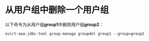 # 从用户组中删除一个用户组

以下命令为从用户组**group1**中删除用户组**group2**：

    ovirt-aaa-jdbc-tool group-manage groupdel group1 --group=group2


